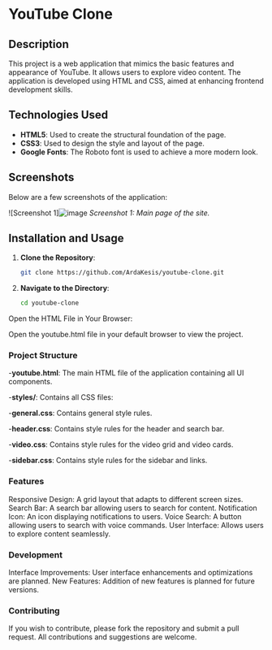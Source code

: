 # YouTube Clone

## Description

This project is a web application that mimics the basic features and appearance of YouTube. It allows users to explore video content. The application is developed using HTML and CSS, aimed at enhancing frontend development skills.

## Technologies Used

- **HTML5**: Used to create the structural foundation of the page.
- **CSS3**: Used to design the style and layout of the page.
- **Google Fonts**: The Roboto font is used to achieve a more modern look.

## Screenshots

Below are a few screenshots of the application:

![Screenshot 1]![image](https://github.com/user-attachments/assets/711dd480-646b-4905-863a-b0d88b8b7596)
*Screenshot 1: Main page of the site.*

## Installation and Usage

1. **Clone the Repository**:
   ```bash
   git clone https://github.com/ArdaKesis/youtube-clone.git
   
2. **Navigate to the Directory**:

   ```bash
   cd youtube-clone

Open the HTML File in Your Browser:

Open the youtube.html file in your default browser to view the project.

### Project Structure

-**youtube.html**: The main HTML file of the application containing all UI components.

-**styles/**: Contains all CSS files:

-**general.css**: Contains general style rules.

-**header.css**: Contains style rules for the header and search bar.

-**video.css**: Contains style rules for the video grid and video cards.

-**sidebar.css**: Contains style rules for the sidebar and links.

### Features

Responsive Design: A grid layout that adapts to different screen sizes.
Search Bar: A search bar allowing users to search for content.
Notification Icon: An icon displaying notifications to users.
Voice Search: A button allowing users to search with voice commands.
User Interface: Allows users to explore content seamlessly.

### Development

Interface Improvements: User interface enhancements and optimizations are planned.
New Features: Addition of new features is planned for future versions.

### Contributing
If you wish to contribute, please fork the repository and submit a pull request. All contributions and suggestions are welcome.


